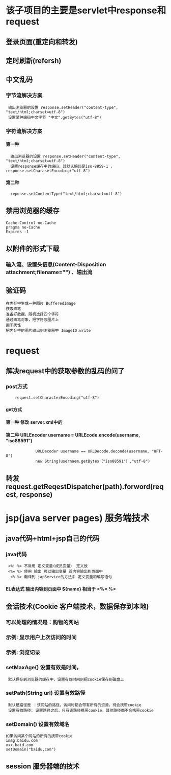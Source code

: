 
# 该子项目的主要是servlet中response和request
## 登录页面(重定向和转发) 
## 定时刷新(refersh)
## 中文乱码
### 字节流解决方案
     输出浏览器的设置 response.setHeader("content-type", "text/html;charset=utf-8")
     设置某种编码中文字节 "中文".getBytes("utf-8")
### 字符流解决方案
#### 第一种
      输出浏览器的设置 response.setHeader("content-type", "text/html;charset=utf-8")
      设置response缓存中的编码，其默认编码是iso-8859-1 ，response.setCharasetEncoding("utf-8")
#### 第二种
      reponse.setContentType("text/html;charset=utf-8")
## 禁用浏览器的缓存
    Cache-Control no-Cache
    pragma no-Cache
    Expires -1
## 以附件的形式下载
### 输入流、设置头信息(Content-Disposition attachment;filename="") 、输出流
## 验证码
    在内存中生成一种图片 BufferedImage
    获取画笔
    准备好数据，随机选择四个字符
    通过画笔对象，把字符写图片上
    画干扰性
    把内存中的图片输出到浏览器中 ImageIO.write

# request
## 解决request中的获取参数的乱码的问了
### post方式  
        request.setCharacterEncoding("utf-8")
    
#### get方式 
#### 第一种 修改 server.xml中的<connector URIEncoding="utf-8">
#### 第二种 URLEncoder username = URLEcode.encode(username, "iso88591")
                 URLDecoder username == URLDecode.deconde(username, "UFT-8")
                 new String(usernaem.getBytes（"iso88591"）,"utf-8")
## 转发 request.getReqestDispatcher(path).forword(reqest, response)

# jsp(java server pages) 服务端技术
## java代码+html+jsp自己的代码
### java代码
     <%! %> 不常用 定义变量(成员变量） 定义放
     <%= %> 使用 输出 可以输出变量 该内容输出到页面中
      <% %> 翻译到_japService的方法中 定义变量和编写语句
#### EL表达式 输出内容到页面中  ${name} 相当于 <%= %>
## 会话技术(Cookie 客户端技术，数据保存到本地)
### 可以处理的情况是：购物的网站
### 示例: 显示用户上次访问的时间
### 示例: 浏览记录
### setMaxAge() 设置有效是时间，
     默认保存到浏览器的缓存中，设置有效时间则把cookie保存到磁盘上
### setPath(String url) 设置有效路径
     默认是路径是 ：该网站的路径，访问时都会带有所有的资源，待会携带cookie
     设置有效路径: 设置路径之后，只有该路径携带cookie，其他路径都不会携带cookie
### setDomain() 设置有效域名
    如果访问某个网站的所有的携带cookie
    imag.baidu.com
    xxx.baid.com
    setDomain("baidu,com")
## session 服务器端的技术